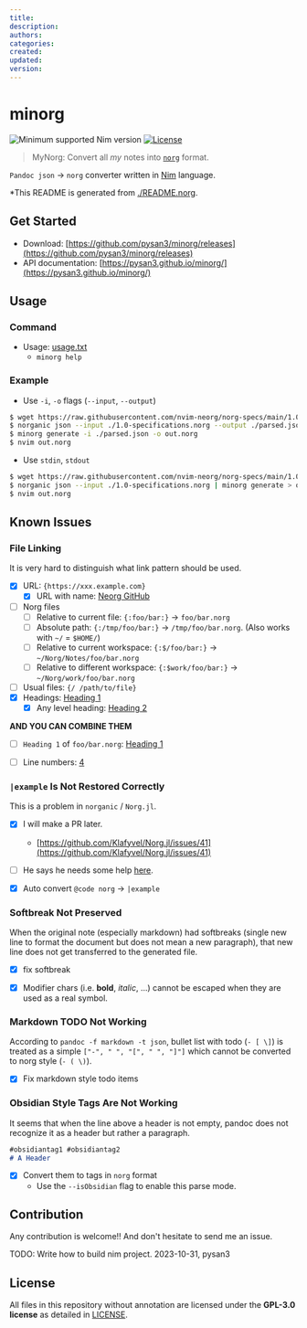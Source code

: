 ```yaml
---
title: 
description: 
authors: 
categories: 
created: 
updated: 
version: 
---
```



# minorg


![Minimum supported Nim version](https://img.shields.io/badge/nim-2.0.0%2B-informational?style=flat&logo=nim)
[![License](https://img.shields.io/github/license/pysan3/minorg?style=flat)](#license)

> MyNorg: Convert all _my_ notes into [`norg`](https://github.com/nvim-neorg/neorg/) format.

`Pandoc json` -> `norg` converter written in [Nim](https://nim-lang.org/) language.

*This README is generated from [./README.norg](#readmenorg).


## Get Started

- Download: [https://github.com/pysan3/minorg/releases](https://github.com/pysan3/minorg/releases)
- API documentation: [https://pysan3.github.io/minorg/](https://pysan3.github.io/minorg/)


## Usage

### Command

- Usage: [usage.txt](usage.txt)
    - `minorg help`


### Example

- Use `-i`, `-o` flags (`--input`, `--output`)
```bash
$ wget https://raw.githubusercontent.com/nvim-neorg/norg-specs/main/1.0-specification.norg
$ norganic json --input ./1.0-specifications.norg --output ./parsed.json
$ minorg generate -i ./parsed.json -o out.norg
$ nvim out.norg
```
- Use `stdin`, `stdout`
```bash
$ wget https://raw.githubusercontent.com/nvim-neorg/norg-specs/main/1.0-specification.norg
$ norganic json --input ./1.0-specifications.norg | minorg generate > out.norg
$ nvim out.norg
```


## Known Issues



### File Linking

It is very hard to distinguish what link pattern should be used.

- [x] URL: `{https://xxx.example.com}`
    - [x] URL with name: [Neorg GitHub](https://github.com/nvim-neorg/neorg/)
- [ ] Norg files
    - [ ] Relative to current file: `{:foo/bar:}` -> `foo/bar.norg`
    - [ ] Absolute path: `{:/tmp/foo/bar:}` -> `/tmp/foo/bar.norg`. (Also works with `~/` = `$HOME/`)
    - [ ] Relative to current workspace: `{:$/foo/bar:}` -> `~/Norg/Notes/foo/bar.norg`
    - [ ] Relative to different workspace: `{:$work/foo/bar:}` -> `~/Norg/work/foo/bar.norg`
- [ ] Usual files: `{/ /path/to/file}`
- [x] Headings: [Heading 1](#heading-1)
    - [x] Any level heading: [Heading 2](#heading-2)

**AND YOU CAN COMBINE THEM**
- [ ] `Heading 1` of `foo/bar.norg`: [Heading 1](foo/bar.md#heading-1)
- [ ] Line numbers: [4](foo/bar.md#4)


### `|example` Is Not Restored Correctly

This is a problem in `norganic` / `Norg.jl`.

- [x] I will make a PR later.
    - [https://github.com/Klafyvel/Norg.jl/issues/41](https://github.com/Klafyvel/Norg.jl/issues/41)
- [ ] He says he needs some help [here](https://github.com/Klafyvel/Norg.jl/issues/41#issuecomment-1784814268).
- [x] Auto convert `@code norg` -> `|example`


### Softbreak Not Preserved

When the original note (especially markdown) had softbreaks (single new
line to format the document but does not mean a new paragraph), that new line does not
get transferred to the generated file.

- [x] fix softbreak
- [x] Modifier chars (i.e. **bold**, _italic_, ...) cannot be escaped when they are used as a real symbol.


### Markdown TODO Not Working

According to `pandoc -f markdown -t json`, bullet list with todo (`- [ \]`) is treated as a simple
`["-", " ", "[", " ", "]"]` which cannot be converted to norg style (`- ( \)`).

- [x] Fix markdown style todo items


### Obsidian Style Tags Are Not Working

It seems that when the line above a header is not empty, pandoc does not recognize it as a header
but rather a paragraph.
```markdown
#obsidiantag1 #obsidiantag2
# A Header
```

- [x] Convert them to tags in `norg` format
    - Use the `--isObsidian` flag to enable this parse mode.


## Contribution

Any contribution is welcome!! And don't hesitate to send me an issue.

TODO: Write how to build nim project. 2023-10-31, pysan3


## License

All files in this repository without annotation are licensed under the **GPL-3.0 license** as detailed in [LICENSE](#license).
